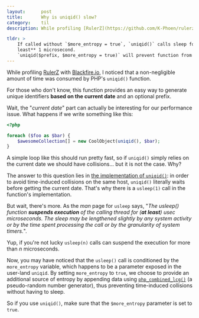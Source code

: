 ```yaml
---
layout:      post
title:       Why is uniqid() slow?
category:    til
description: While profiling [RulerZ](https://github.com/K-Phoen/rulerz) with [Blackfire.io](https://blackfire.io/), I noticed that a non-negligible amount of time was consumed by PHP's `uniqid()` function. I found it odd that it consumed so much time and started to investigate why.

tldr: >
    If called without `$more_entropy = true`, `uniqid()` calls sleep for **at
    least** 1 microsecond.
    `uniqid($prefix, $more_entropy = true)` will prevent function from sleeping.
---
```


While profiling [RulerZ](https://github.com/K-Phoen/rulerz) with
[Blackfire.io](https://blackfire.io/), I noticed that a non-negligible amount of
time was consumed by PHP's `uniqid()` function.

For those who don't know, this function provides an easy way to generate unique
identifiers **based on the current date** and an optional prefix.

Wait, the "*current date*" part can actually be interesting for our performance
issue. What happens if we write something like this:

```php
<?php

foreach ($foo as $bar) {
    $awesomeCollection[] = new CoolObject(uniqid(), $bar);
}
```

A simple loop like this should run pretty fast, so if `uniqid()` simply relies
on the current date we should have collisions... but it is not the case. Why?

The answer to this question lies in [the implementation of
`uniqid()`](https://github.com/php/php-src/blob/cd37e7c90d1745fe433ac66e8e0ec53eda388577/ext/standard/uniqid.c#L68):
in order to avoid time-induced collisions on the same host, `uniqid()` literally
waits before getting the current date. That's why there is a `usleep(1)` call
in the function's implementation.

But wait, there's more. As the *man* page for `usleep` says, "<cite>The usleep()
function **suspends execution** of the calling thread for (**at least**) usec
microseconds.  The sleep may be lengthened slightly by any system activity or by
the time spent processing the call or by the granularity of system timers.</cite>".

Yup, if you're not lucky `usleep(n)` calls can suspend the execution for more
than *n* microseconds.

Now, you may have noticed that the `usleep()` call is conditioned by the
`more_entropy` variable, which happens to be a parameter exposed in the user-land
`uniqid`.
By setting `more_entropy` to `true`, we choose to provide an additional source
of entropy by appending data using [`php_combined_lcg()`](https://github.com/php/php-src/blob/master/ext/standard/lcg.c#L44-L74) (a pseudo-random number
generator), thus preventing time-induced collisions without having to sleep.

So if you use `uniqid()`, make sure that the `$more_entropy` parameter is set
to `true`.
